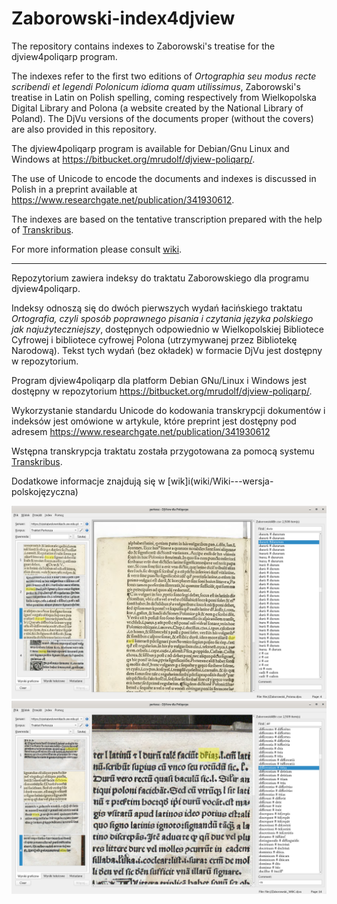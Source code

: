 # Zaborowski-index4djview
The repository contains indexes to Zaborowski's treatise for the
djview4poliqarp program.

The indexes refer to the first two editions of *Ortographia seu modus
  recte scribendi et legendi Polonicum idioma quam utilissimus*,
  Zaborowski's treatise in Latin on Polish spelling, coming
  respectively from Wielkopolska Digital Library and Polona (a website
  created by the National Library of Poland). The DjVu versions of the
  documents proper (without the covers) are also provided in this
  repository.
  
  The djview4poliqarp program is available for Debian/Gnu Linux and
  Windows at https://bitbucket.org/mrudolf/djview-poliqarp/.
  
The use of Unicode to encode the documents and indexes is discussed in
Polish in a preprint available at
https://www.researchgate.net/publication/341930612.
  
  The indexes are based on the tentative transcription prepared with the help of [Transkribus](http://https://transkribus.eu).
  
  For more information please consult [wiki](wiki).
  
***  
  
Repozytorium zawiera indeksy do traktatu Zaborowskiego dla programu djview4poliqarp.

Indeksy odnoszą się do dwóch pierwszych wydań łacińskiego traktatu
*Ortografia, czyli sposób poprawnego pisania i czytania języka
polskiego jak najużyteczniejszy*, dostępnych odpowiednio w
Wielkopolskiej Bibliotece Cyfrowej i bibliotece cyfrowej Polona
(utrzymywanej przez Bibliotekę Narodową). Tekst tych wydań (bez
okładek) w formacie DjVu jest dostępny w repozytorium.

Program djview4poliqarp dla platform Debian GNu/Linux i Windows jest
dostępny w repozytorium
https://bitbucket.org/mrudolf/djview-poliqarp/.

Wykorzystanie standardu Unicode do kodowania transkrypcji dokumentów i
indeksów jest omówione w artykule, które preprint jest dostępny pod
adresem https://www.researchgate.net/publication/341930612

Wstępna transkrypcja traktatu została przygotowana za pomocą systemu [Transkribus](http://https://transkribus.eu).

Dodatkowe informacje znajdują się w [wik]i(wiki/Wiki---wersja-polskojęzyczna)


![djvuew4poliqarp: index of abbreviations](screenshots/abbreviation.png?raw=true "Index of abbreviations")
![djvuew4poliqarp: index of abbreviated words](screenshots/abbreviated.png?raw=true "Index of abbreviated words")
